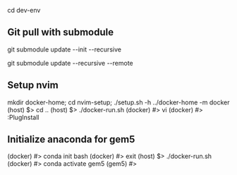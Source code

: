 cd dev-env

## Git pull with submodule

git submodule update --init --recursive

git submodule update --recursive --remote

## Setup nvim

mkdir docker-home; cd nvim-setup; ./setup.sh -h ../docker-home -m docker
(host) $> cd ..
(host) $> ./docker-run.sh
(docker) #> vi
(docker) #> :PlugInstall

## Initialize anaconda for gem5
(docker) #> conda init bash
(docker) #> exit
(host) $> ./docker-run.sh
(docker) #> conda activate gem5
(gem5) #>
